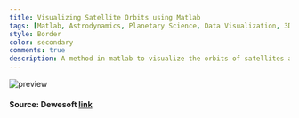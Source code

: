 ```yaml
---
title: Visualizing Satellite Orbits using Matlab
tags: [Matlab, Astrodynamics, Planetary Science, Data Visualization, 3D-Mesh]
style: Border
color: secondary
comments: true
description: A method in matlab to visualize the orbits of satellites around the Earth at a given time.
---
```


![preview](https://i.postimg.cc/rmJVBDkW/satellite-orbit-info.png)
#### Source: Dewesoft [link](https://dewesoft.com/blog/every-satellite-orbiting-earth-and-who-owns-them)


